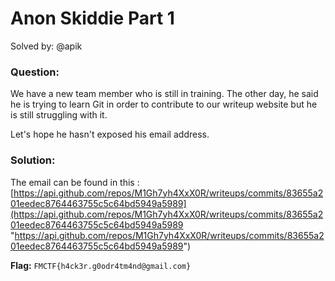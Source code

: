 # Anon Skiddie Part 1
Solved by: @apik 

### Question:
We have a new team member who is still in training. The other day, he said he is trying to learn Git in order to contribute to our writeup website but he is still struggling with it.

Let's hope he hasn't exposed his email address.

### Solution:
The email can be found in this :[https://api.github.com/repos/M1Gh7yh4XxX0R/writeups/commits/83655a201eedec8764463755c5c64bd5949a5989](https://api.github.com/repos/M1Gh7yh4XxX0R/writeups/commits/83655a201eedec8764463755c5c64bd5949a5989 "https://api.github.com/repos/M1Gh7yh4XxX0R/writeups/commits/83655a201eedec8764463755c5c64bd5949a5989")

**Flag:** `FMCTF{h4ck3r.g0odr4tm4nd@gmail.com}`




